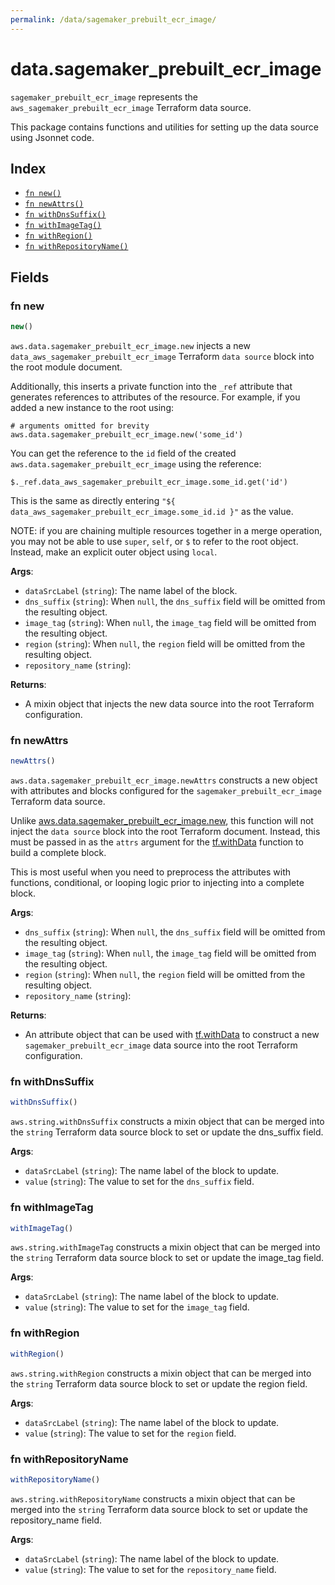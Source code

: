 ```yaml
---
permalink: /data/sagemaker_prebuilt_ecr_image/
---
```


# data.sagemaker_prebuilt_ecr_image

`sagemaker_prebuilt_ecr_image` represents the `aws_sagemaker_prebuilt_ecr_image` Terraform data source.



This package contains functions and utilities for setting up the data source using Jsonnet code.


## Index

* [`fn new()`](#fn-new)
* [`fn newAttrs()`](#fn-newattrs)
* [`fn withDnsSuffix()`](#fn-withdnssuffix)
* [`fn withImageTag()`](#fn-withimagetag)
* [`fn withRegion()`](#fn-withregion)
* [`fn withRepositoryName()`](#fn-withrepositoryname)

## Fields

### fn new

```ts
new()
```


`aws.data.sagemaker_prebuilt_ecr_image.new` injects a new `data_aws_sagemaker_prebuilt_ecr_image` Terraform `data source`
block into the root module document.

Additionally, this inserts a private function into the `_ref` attribute that generates references to attributes of the
resource. For example, if you added a new instance to the root using:

    # arguments omitted for brevity
    aws.data.sagemaker_prebuilt_ecr_image.new('some_id')

You can get the reference to the `id` field of the created `aws.data.sagemaker_prebuilt_ecr_image` using the reference:

    $._ref.data_aws_sagemaker_prebuilt_ecr_image.some_id.get('id')

This is the same as directly entering `"${ data_aws_sagemaker_prebuilt_ecr_image.some_id.id }"` as the value.

NOTE: if you are chaining multiple resources together in a merge operation, you may not be able to use `super`, `self`,
or `$` to refer to the root object. Instead, make an explicit outer object using `local`.

**Args**:
  - `dataSrcLabel` (`string`): The name label of the block.
  - `dns_suffix` (`string`):  When `null`, the `dns_suffix` field will be omitted from the resulting object.
  - `image_tag` (`string`):  When `null`, the `image_tag` field will be omitted from the resulting object.
  - `region` (`string`):  When `null`, the `region` field will be omitted from the resulting object.
  - `repository_name` (`string`): 

**Returns**:
- A mixin object that injects the new data source into the root Terraform configuration.


### fn newAttrs

```ts
newAttrs()
```


`aws.data.sagemaker_prebuilt_ecr_image.newAttrs` constructs a new object with attributes and blocks configured for the `sagemaker_prebuilt_ecr_image`
Terraform data source.

Unlike [aws.data.sagemaker_prebuilt_ecr_image.new](#fn-sagemaker_prebuilt_ecr_imagenew), this function will not inject the `data source`
block into the root Terraform document. Instead, this must be passed in as the `attrs` argument for the
[tf.withData](https://github.com/tf-libsonnet/core/tree/main/docs#fn-withdata) function to build a complete block.

This is most useful when you need to preprocess the attributes with functions, conditional, or looping logic prior to
injecting into a complete block.

**Args**:
  - `dns_suffix` (`string`):  When `null`, the `dns_suffix` field will be omitted from the resulting object.
  - `image_tag` (`string`):  When `null`, the `image_tag` field will be omitted from the resulting object.
  - `region` (`string`):  When `null`, the `region` field will be omitted from the resulting object.
  - `repository_name` (`string`): 

**Returns**:
  - An attribute object that can be used with [tf.withData](https://github.com/tf-libsonnet/core/tree/main/docs#fn-withdata) to construct a new `sagemaker_prebuilt_ecr_image` data source into the root Terraform configuration.


### fn withDnsSuffix

```ts
withDnsSuffix()
```

`aws.string.withDnsSuffix` constructs a mixin object that can be merged into the `string`
Terraform data source block to set or update the dns_suffix field.



**Args**:
  - `dataSrcLabel` (`string`): The name label of the block to update.
  - `value` (`string`): The value to set for the `dns_suffix` field.


### fn withImageTag

```ts
withImageTag()
```

`aws.string.withImageTag` constructs a mixin object that can be merged into the `string`
Terraform data source block to set or update the image_tag field.



**Args**:
  - `dataSrcLabel` (`string`): The name label of the block to update.
  - `value` (`string`): The value to set for the `image_tag` field.


### fn withRegion

```ts
withRegion()
```

`aws.string.withRegion` constructs a mixin object that can be merged into the `string`
Terraform data source block to set or update the region field.



**Args**:
  - `dataSrcLabel` (`string`): The name label of the block to update.
  - `value` (`string`): The value to set for the `region` field.


### fn withRepositoryName

```ts
withRepositoryName()
```

`aws.string.withRepositoryName` constructs a mixin object that can be merged into the `string`
Terraform data source block to set or update the repository_name field.



**Args**:
  - `dataSrcLabel` (`string`): The name label of the block to update.
  - `value` (`string`): The value to set for the `repository_name` field.
